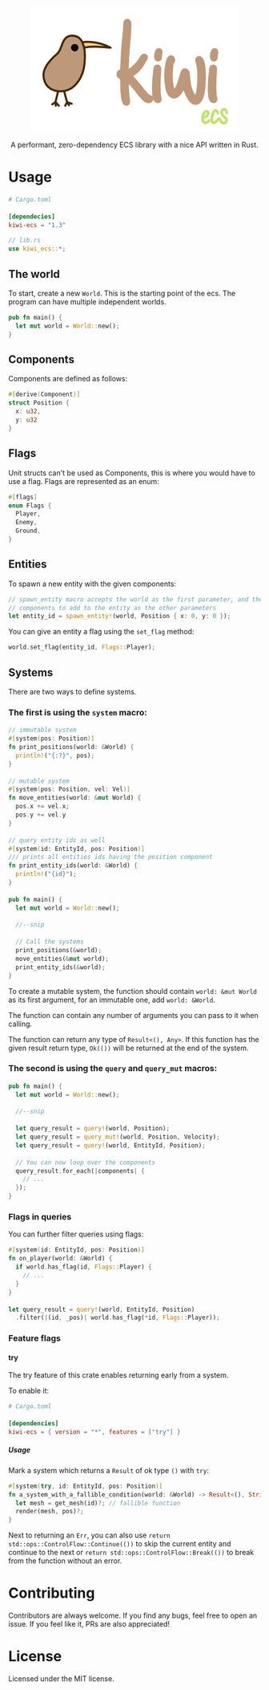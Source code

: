 <p align="center">
  <img src="https://raw.githubusercontent.com/Jomy10/kiwi-ecs/master/logo.png" alt="kiwi ecs">
</p>

<p align="center">
  A performant, zero-dependency ECS library with a nice API written in Rust.
</p>

# Usage
```toml
# Cargo.toml

[dependecies]
kiwi-ecs = "1.3"
```

```rust
// lib.rs
use kiwi_ecs::*;
```

## The world

To start, create a new `World`. This is the starting point of the ecs.
The program can have multiple independent worlds.

```rust
pub fn main() {
  let mut world = World::new();
}
```

## Components

Components are defined as follows:

```rust
#[derive(Component)]
struct Position {
  x: u32,
  y: u32
}
```

## Flags

Unit structs can't be used as Components, this is where you would have to use a flag.
Flags are represented as an enum:

```rust
#[flags]
enum Flags {
  Player,
  Enemy,
  Ground,
}
```

## Entities

To spawn a new entity with the given components:

```rust
// spawn_entity macro accepts the world as the first parameter, and the 
// components to add to the entity as the other parameters
let entity_id = spawn_entity!(world, Position { x: 0, y: 0 });
```

You can give an entity a flag using the `set_flag` method:

```rust
world.set_flag(entity_id, Flags::Player);
```

## Systems

There are two ways to define systems.

### The first is using the `system` macro:

```rust
// immutable system
#[system(pos: Position)]
fn print_positions(world: &World) {
  println!("{:?}", pos);
}

// mutable system
#[system(pos: Position, vel: Vel)]
fn move_entities(world: &mut World) {
  pos.x += vel.x;
  pos.y += vel.y
}

// query entity ids as well
#[system(id: EntityId, pos: Position)]
/// prints all entities ids having the position component
fn print_entity_ids(world: &World) {
  println!("{id}");
}

pub fn main() {
  let mut world = World::new();
  
  //--snip
  
  // Call the systems
  print_positions(&world);
  move_entities(&mut world);
  print_entity_ids(&world);
}
```

To create a mutable system, the function should contain `world: &mut World` as its first argument,
for an immutable one, add `world: &World`.

The function can contain any number of arguments you can pass to it when calling.

The function can return any type of `Result<(), Any>`. If this function has the given result
return type, `Ok(())` will be returned at the end of the system.

### The second is using the `query` and `query_mut` macros:

```rust
pub fn main() {
  let mut world = World::new();
  
  //--snip
  
  let query_result = query!(world, Position);
  let query_result = query_mut!(world, Position, Velocity);
  let query_result = query!(world, EntityId, Position);
  
  // You can now loop over the components
  query_result.for_each(|components| {
    // ...
  });
}
```

<!--
Note on safety: the `query_mut` macro is unsafe, because it can cause undefined behaviour
if two of the same component types are passed in.
-->

### Flags in queries

You can further filter queries using flags:

```rust
#[system(id: EntityId, pos: Position)]
fn on_player(world: &World) {
  if world.has_flag(id, Flags::Player) {
    // ...
  }
}

let query_result = query!(world, EntityId, Position)
  .filter(|(id, _pos)| world.has_flag(*id, Flags::Player));
```

### Feature flags

#### try

The try feature of this crate enables returning early from a system.

To enable it:

```toml
# Cargo.toml

[dependencies]
kiwi-ecs = { version = "*", features = ["try"] }
```

##### Usage

Mark a system which returns a `Result` of ok type `()` with `try`:

```rust
#[system(try, id: EntityId, pos: Position)]
fn a_system_with_a_fallible_condition(world: &World) -> Result<(), String> {
  let mesh = get_mesh(id)?; // fallible function
  render(mesh, pos)?;
}
```

Next to returning an `Err`, you can also use
`return std::ops::ControlFlow::Continue(())` to skip the current entity
and continue to the next or `return std::ops::ControlFlow::Break(())` to
break from the function without an error.

# Contributing

Contributors are always welcome. If you find any bugs, feel free to open an issue. If you feel like it, PRs are also appreciated!

# License

Licensed under the MIT license.
